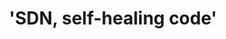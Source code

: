 ---
guid: "112911F8-6C0F-4D2B-BEF6-673D7F684969"
title: '''SDN, self-healing code'''
description: '''In episode 71, we explore the highly debated topic of OpenSea''s backdoor
  presence. Explore the implications of such a feature and how it can make it a centralized
  system. Also dive into the topic of self-healing code with a practical example on
  finding recent closing prices for $TSLA stock.'''
pubDate: "Tue, 11 Apr 2023 18:00:00 -0400"
itunes-explicit: "no"
itunes-episode: 71
itunes-episodeType: full

# More info
youtube-full: https://youtu.be/KnbA-fTiNiQ
discussion: https://twitter.com/fulldecent/status/1645978770283671554

# Timeline
timeline:
  - seconds: 0
    title: Intro
  - seconds: 113
    title: Backdoors vs centralization
  - seconds: 208
    title: AGI?

# File information
enclosure-url: "https://media.phor.net/csh/2023-04-11-episode-71.m4a"
enclosure-length: UPDATE ME
enclosure-type: "audio/x-m4a"
itunes-duration: UPDATE ME

# CSH information
badges:
  - type: stayed-to-end
    recipient: fulldecent
  - type: stayed-to-end
    recipient: dtedesco
  - type: stayed-to-end
    recipient: temmanuel
  - type: stayed-to-end
    recipient: '037'
  - type: stayed-to-end
    recipient: ellievoxel
---